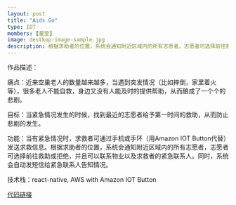 ```yaml
---
layout: post
title: "Aids Go"
type: IOT
members: [董莹]
image: destkop-image-sample.jpg
description: 根据求助者的位置，系统会通知附近区域内的所有志愿者，志愿者可选择前往救助或拒绝，并且可以联系物业以及求救者的紧急联系人。
---
```

作品描述：

痛点：近来空巢老人的数量越来越多，当遇到突发情况（比如摔倒，家里着火等），很多老人不能自救，身边又没有人能及时的提供帮助，从而酿成了一个个的悲剧。

目标：当紧急情况发生的时候，找到最近的志愿者给予第一时间的救助，从而防止悲剧的发生。

功能：当有紧急情况时，求救者可通过手机或手环（用Amazon IOT Button代替）发送求救信息。根据求助者的位置，系统会通知附近区域内的所有志愿者，志愿者可选择前往救助或拒绝，并且可以联系物业以及求救者的紧急联系人。同时，系统会自动发短信给紧急联系人告知情况。

技术栈：react-native, AWS with Amazon IOT Button

[代码链接][CodeBase]

[CodeBase]: https://github.com/aidsgo/AidsGoApp
